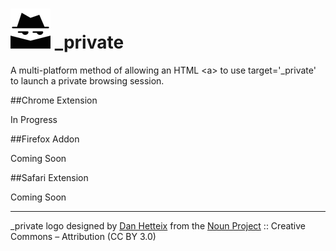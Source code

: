 # [![_private](https://raw.githubusercontent.com/JustinBeaudry/_private/master/assets/a_private_64.png)](https://github.com/JustinBeaudry/_private) _private

A multi-platform method of allowing an HTML &lt;a&gt; to use target='\_private' to launch a private browsing session.

##Chrome Extension

In Progress

##Firefox Addon

Coming Soon

##Safari Extension

Coming Soon

---

_private logo designed by [Dan Hetteix](http://thenounproject.com/DHETTEIX) from the [Noun Project](http://thenounproject.com/) :: Creative Commons – Attribution (CC BY 3.0)

